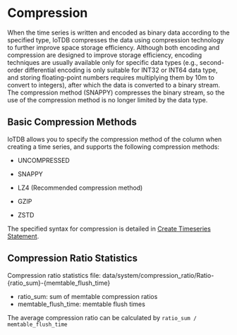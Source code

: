 <!--

    Licensed to the Apache Software Foundation (ASF) under one
    or more contributor license agreements.  See the NOTICE file
    distributed with this work for additional information
    regarding copyright ownership.  The ASF licenses this file
    to you under the Apache License, Version 2.0 (the
    "License"); you may not use this file except in compliance
    with the License.  You may obtain a copy of the License at
    
        http://www.apache.org/licenses/LICENSE-2.0
    
    Unless required by applicable law or agreed to in writing,
    software distributed under the License is distributed on an
    "AS IS" BASIS, WITHOUT WARRANTIES OR CONDITIONS OF ANY
    KIND, either express or implied.  See the License for the
    specific language governing permissions and limitations
    under the License.

-->

# Compression

When the time series is written and encoded as binary data according to the specified type, IoTDB compresses the data using compression technology to further improve space storage efficiency. Although both encoding and compression are designed to improve storage efficiency, encoding techniques are usually available only for specific data types (e.g., second-order differential encoding is only suitable for INT32 or INT64 data type, and storing floating-point numbers requires multiplying them by 10m to convert to integers), after which the data is converted to a binary stream. The compression method (SNAPPY) compresses the binary stream, so the use of the compression method is no longer limited by the data type.

## Basic Compression Methods

IoTDB allows you to specify the compression method of the column when creating a time series, and supports the following compression methods: 

* UNCOMPRESSED

* SNAPPY

* LZ4 (Recommended compression method)

* GZIP

* ZSTD

The specified syntax for compression is detailed in [Create Timeseries Statement](../Reference/SQL-Reference.md).

## Compression Ratio Statistics

Compression ratio statistics file: data/system/compression_ratio/Ratio-{ratio_sum}-{memtable_flush_time}

* ratio_sum: sum of memtable compression ratios
* memtable_flush_time: memtable flush times

The average compression ratio can be calculated by `ratio_sum / memtable_flush_time`